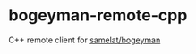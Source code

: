 # bogeyman-remote-cpp
C++ remote client for [samelat/bogeyman](https://github.com/samelat/bogeyman)
